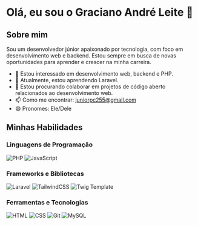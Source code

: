 # Olá, eu sou o Graciano André Leite 👋

## Sobre mim

Sou um desenvolvedor júnior apaixonado por tecnologia, com foco em desenvolvimento web e backend. Estou sempre em busca de novas oportunidades para aprender e crescer na minha carreira.

- 👀 Estou interessado em desenvolvimento web, backend e PHP.
- 🌱 Atualmente, estou aprendendo Laravel.
- 💞️ Estou procurando colaborar em projetos de código aberto relacionados ao desenvolvimento web.
- 📫 Como me encontrar: juniorpc255@gmail.com
- 😄 Pronomes: Ele/Dele

## Minhas Habilidades

### Linguagens de Programação
![PHP](https://img.shields.io/badge/PHP-777BB4?style=for-the-badge&logo=php&logoColor=white)
![JavaScript](https://img.shields.io/badge/JavaScript-F7DF1E?style=for-the-badge&logo=javascript&logoColor=black)

### Frameworks e Bibliotecas
![Laravel](https://img.shields.io/badge/Laravel-FF2D20?style=for-the-badge&logo=laravel&logoColor=white)
![TailwindCSS](https://img.shields.io/badge/TailwindCSS-38B2AC?style=for-the-badge&logo=tailwind-css&logoColor=white)
![Twig Template](https://img.shields.io/badge/Twig-339933?style=for-the-badge&logo=twig&logoColor=white)

### Ferramentas e Tecnologias
![HTML](https://img.shields.io/badge/HTML5-E34F26?style=for-the-badge&logo=html5&logoColor=white)
![CSS](https://img.shields.io/badge/CSS3-1572B6?style=for-the-badge&logo=css3&logoColor=white)
![Git](https://img.shields.io/badge/Git-F05032?style=for-the-badge&logo=git&logoColor=white)
![MySQL](https://img.shields.io/badge/MySQL-4479A1?style=for-the-badge&logo=mysql&logoColor=white)



